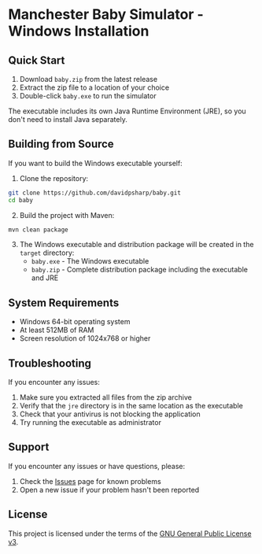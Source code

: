 # Manchester Baby Simulator - Windows Installation

## Quick Start

1. Download `baby.zip` from the latest release
2. Extract the zip file to a location of your choice
3. Double-click `baby.exe` to run the simulator

The executable includes its own Java Runtime Environment (JRE), so you don't need to install Java separately.

## Building from Source

If you want to build the Windows executable yourself:

1. Clone the repository:
```bash
git clone https://github.com/davidpsharp/baby.git
cd baby
```

2. Build the project with Maven:
```bash
mvn clean package
```

3. The Windows executable and distribution package will be created in the `target` directory:
   - `baby.exe` - The Windows executable
   - `baby.zip` - Complete distribution package including the executable and JRE

## System Requirements

- Windows 64-bit operating system
- At least 512MB of RAM
- Screen resolution of 1024x768 or higher

## Troubleshooting

If you encounter any issues:

1. Make sure you extracted all files from the zip archive
2. Verify that the `jre` directory is in the same location as the executable
3. Check that your antivirus is not blocking the application
4. Try running the executable as administrator

## Support

If you encounter any issues or have questions, please:

1. Check the [Issues](https://github.com/davidpsharp/baby/issues) page for known problems
2. Open a new issue if your problem hasn't been reported

## License

This project is licensed under the terms of the [GNU General Public License v3](LICENSE).
